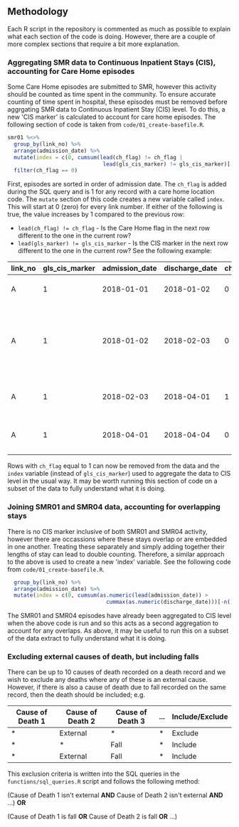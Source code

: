 ## Methodology

Each R script in the repository is commented as much as possible to explain what each section of the code is doing. However, there are a couple of more complex sections that require a bit more explanation. 

### Aggregating SMR data to Continuous Inpatient Stays (CIS), accounting for Care Home episodes

Some Care Home episodes are submitted to SMR, however this activity should be counted as time spent in the community. To ensure accurate counting of time spent in hospital, these episodes must be removed before aggrgating SMR data to Continuous Inpatient Stay (CIS) level. To do this, a new 'CIS marker' is calculated to account for care home episodes. The following section of code is taken from `code/01_create-basefile.R`.
 
```r
smr01 %<>%
  group_by(link_no) %>%
  arrange(admission_date) %>%
  mutate(index = c(0, cumsum(lead(ch_flag) != ch_flag | 
                              lead(gls_cis_marker) != gls_cis_marker)[-n()])) %>%
  filter(ch_flag == 0)
```

First, episodes are sorted in order of admission date. The `ch_flag` is added during the SQL query and is 1 for any record with a care home location code. The `mutate` section of this code creates a new variable called `index`. This will start at 0 (zero) for every link number. If either of the following is true, the value increases by 1 compared to the previous row:
* `lead(ch_flag) != ch_flag` - Is the Care Home flag in the next row different to the one in the current row?
* `lead(gls_marker) != gls_cis_marker` - Is the CIS marker in the next row different to the one in the current row?
See the following example:

| link_no | gls_cis_marker | admission_date | discharge_date | ch_flag | index | |
| --- | --- | --- | --- | --- | --- | --- |
| A | 1 | 2018-01-01 | 2018-01-02 | 0 | 0 | always starts at zero |
| A | 1 | 2018-01-02 | 2018-02-03 | 0 | 0 | both cis_marker and ch_flag are the same, so remains as zero |
| A | 1 | 2018-02-03 | 2018-04-01 | 1 | **1** | ch_flag is now 1, so increase index by 1 |
| A | 1 | 2018-04-01 | 2018-04-04 | 0 | 2 | ch_flag is now 0, so increase index by 1 |

Rows with `ch_flag` equal to 1 can now be removed from the data and the `index` variable (instead of `gls_cis_marker`) used to aggregate the data to CIS level in the usual way. It may be worth running this section of code on a subset of the data to fully understand what it is doing.


### Joining SMR01 and SMR04 data, accounting for overlapping stays

There is no CIS marker inclusive of both SMR01 and SMR04 activity, however there are occassions where these stays overlap or are embedded in one another. Treating these separately and simply adding together their lengths of stay can lead to double counting. Therefore, a similar approach to the above is used to create a new 'index' variable. See the following code from `code/01_create-basefile.R`. 

```r
  group_by(link_no) %>%
  arrange(admission_date) %>%
  mutate(index = c(0, cumsum(as.numeric(lead(admission_date)) >
                               cummax(as.numeric(discharge_date)))[-n()]))
```

The SMR01 and SMR04 episodes have already been aggregated to CIS level when the above code is run and so this acts as a second aggregation to account for any overlaps. As above, it may be useful to run this on a subset of the data extract to fully understand what it is doing.


### Excluding external causes of death, but including falls

There can be up to 10 causes of death recorded on a death record and we wish to exclude any deaths where any of these is an external cause. However, if there is also a cause of death due to fall recorded on the same record, then the death should be included; e.g.

| Cause of Death 1 | Cause of Death 2 | Cause of Death 3 | ... | Include/Exclude |
| --- | --- | --- | --- | --- |
| * | External | * | * | Exclude |
| * | * | Fall | * | Include |
| * | External | Fall | * | Include |

This exclusion criteria is written into the SQL queries in the `functions/sql_queries.R` script and follows the following method:

(Cause of Death 1 isn't external **AND** Cause of Death 2 isn't external **AND** ...) **OR**
   
(Cause of Death 1 is fall **OR** Cause of Death 2 is fall **OR** ...)
